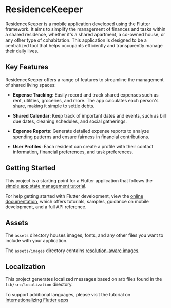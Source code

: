 # ResidenceKeeper

ResidenceKeeper is a mobile application developed using the Flutter framework. It aims to simplify the management of finances and tasks within a shared residence, whether it's a shared apartment, a co-owned house, or any other type of cohabitation. This application is designed to be a centralized tool that helps occupants efficiently and transparently manage their daily lives.

## Key Features

ResidenceKeeper offers a range of features to streamline the management of shared living spaces:

- **Expense Tracking**: Easily record and track shared expenses such as rent, utilities, groceries, and more. The app calculates each person's share, making it simple to settle debts.

- **Shared Calendar**: Keep track of important dates and events, such as bill due dates, cleaning schedules, and social gatherings.

- **Expense Reports**: Generate detailed expense reports to analyze spending patterns and ensure fairness in financial contributions.

- **User Profiles**: Each resident can create a profile with their contact information, financial preferences, and task preferences.


## Getting Started

This project is a starting point for a Flutter application that follows the
[simple app state management
tutorial](https://flutter.dev/docs/development/data-and-backend/state-mgmt/simple).

For help getting started with Flutter development, view the
[online documentation](https://flutter.dev/docs), which offers tutorials,
samples, guidance on mobile development, and a full API reference.

## Assets

The `assets` directory houses images, fonts, and any other files you want to
include with your application.

The `assets/images` directory contains [resolution-aware
images](https://flutter.dev/docs/development/ui/assets-and-images#resolution-aware).

## Localization

This project generates localized messages based on arb files found in
the `lib/src/localization` directory.

To support additional languages, please visit the tutorial on
[Internationalizing Flutter
apps](https://flutter.dev/docs/development/accessibility-and-localization/internationalization)
